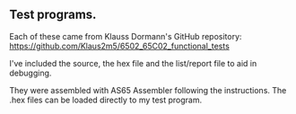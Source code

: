 ## Test programs.
Each of these came from Klauss Dormann's GitHub repository: https://github.com/Klaus2m5/6502_65C02_functional_tests

I've included the source, the hex file and the list/report file to aid in debugging.

They were assembled with AS65 Assembler following the instructions. The .hex files can be loaded directly to my test program.
